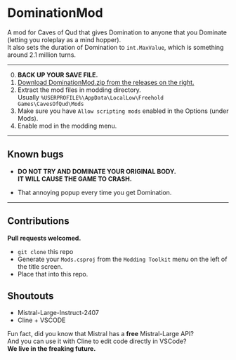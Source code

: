# DominationMod

A mod for Caves of Qud that gives Domination to anyone that you Dominate (letting you roleplay as a mind hopper).  
It also sets the duration of Domination to `int.MaxValue`, which is something around 2.1 million turns.

---

0. **BACK UP YOUR SAVE FILE.**
1. [Download DominationMod.zip from the releases on the right.](https://github.com/remghoost/DominationMod/releases/)
2. Extract the mod files in modding directory.  
Usually `%USERPROFILE%\AppData\LocalLow\Freehold Games\CavesOfQud\Mods`
3. Make sure you have `Allow scripting mods` enabled in the Options (under Mods).
4. Enable mod in the modding menu.

---

<h2>Known bugs</h2>

- **DO NOT TRY AND DOMINATE YOUR ORIGINAL BODY.**  
**IT WILL CAUSE THE GAME TO CRASH.**

- That annoying popup every time you get Domination.

---

<h2>Contributions</h2>

**Pull requests welcomed.**  
- `git clone` this repo
- Generate your `Mods.csproj` from the `Modding Toolkit` menu on the left of the title screen.
- Place that into this repo.

<h2>Shoutouts</h2>

- Mistral-Large-Instruct-2407
- Cline + VSCODE  

Fun fact, did you know that Mistral has a **free** Mistral-Large API?  
And you can use it with Cline to edit code directly in VSCode?  
**We live in the freaking future.**